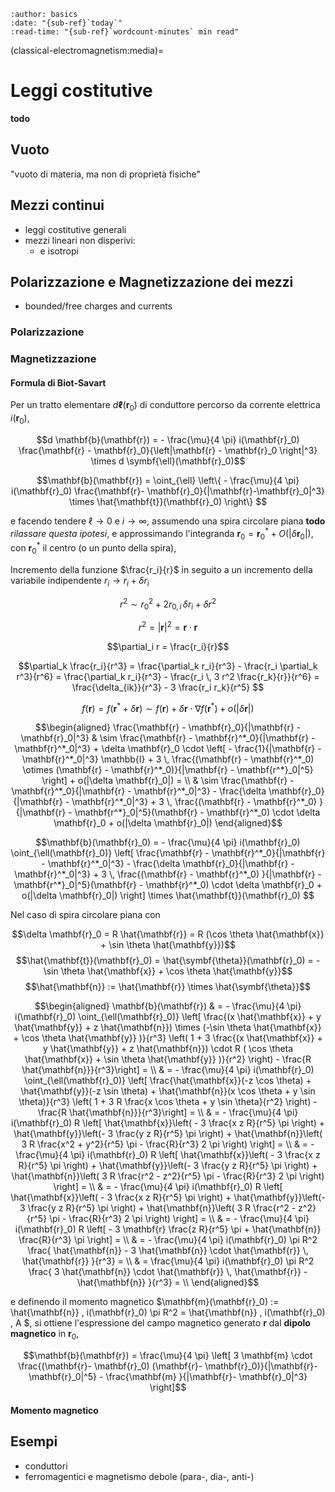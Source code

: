 ```{article-info}
:author: basics
:date: "{sub-ref}`today`"
:read-time: "{sub-ref}`wordcount-minutes` min read"
```

(classical-electromagnetism:media)=
# Leggi costitutive

**todo**

## Vuoto

"vuoto di materia, ma non di proprietà fisiche"

## Mezzi continui

- leggi costitutive generali
- mezzi lineari non disperivi:
  - e isotropi

## Polarizzazione e Magnetizzazione dei mezzi
- bounded/free charges and currents

### Polarizzazione

### Magnetizzazione

#### Formula di Biot-Savart

Per un tratto elementare $d \symbf{\ell}(\mathbf{r}_0)$ di conduttore percorso da corrente elettrica $i(\mathbf{r}_0)$,

$$d \mathbf{b}(\mathbf{r}) = - \frac{\mu}{4 \pi} i(\mathbf{r}_0) \frac{\mathbf{r} - \mathbf{r}_0}{\left|\mathbf{r} - \mathbf{r}_0 \right|^3} \times d \symbf{\ell}(\mathbf{r}_0)$$

$$\mathbf{b}(\mathbf{r}) = \oint_{\ell} \left\{ - \frac{\mu}{4 \pi} i(\mathbf{r}_0) \frac{\mathbf{r}- \mathbf{r}_0}{|\mathbf{r}-\mathbf{r}_0|^3} \times \hat{\mathbf{t}}(\mathbf{r}_0) \right\} $$

e facendo tendere $\ell \rightarrow 0$ e $i \rightarrow \infty$, assumendo una spira circolare piana **todo** *rilassare questa ipotesi*, e approssimando l'integranda $\mathbf{r}_0 = \mathbf{r}^*_0 + O(|\delta \mathbf{r}_0|)$, con $\mathbf{r}^*_0$ il centro (o un punto della spira),

Incremento della funzione $\frac{r_i}{r}$ in seguito a un incremento della variabile indipendente $r_i \rightarrow r_i + \delta r_i$

$$r^2 \sim r_0^2 + 2 r_{0,i} \, \delta r_i + \delta r^2$$

$$r^2 = |\mathbf{r}|^2 = \mathbf{r} \cdot \mathbf{r}$$

$$\partial_i r = \frac{r_i}{r}$$

$$\partial_k \frac{r_i}{r^3} 
  = \frac{\partial_k r_i}{r^3} - \frac{r_i \partial_k r^3}{r^6} 
  = \frac{\partial_k r_i}{r^3} - \frac{r_i \, 3 r^2 \frac{r_k}{r}}{r^6}
  = \frac{\delta_{ik}}{r^3} - 3 \frac{r_i r_k}{r^5}
$$

$$f(\mathbf{r}) = f(\mathbf{r}^* + \delta \mathbf{r}) \sim f(\mathbf{r}) + \delta \mathbf{r} \cdot \nabla f(\mathbf{r}^*) + o(|\delta \mathbf{r}|)$$

$$\begin{aligned}
\frac{\mathbf{r} - \mathbf{r}_0}{|\mathbf{r} - \mathbf{r}_0|^3}
  & \sim \frac{\mathbf{r} - \mathbf{r}^*_0}{|\mathbf{r} - \mathbf{r}^*_0|^3} + \delta \mathbf{r}_0 \cdot \left[ - \frac{1}{|\mathbf{r} - \mathbf{r}^*_0|^3} \mathbb{I} + 3 \, \frac{(\mathbf{r} - \mathbf{r}^*_0) \otimes (\mathbf{r} - \mathbf{r}^*_0)}{|\mathbf{r} - \mathbf{r^*}_0|^5} \right] + o(|\delta \mathbf{r}_0|) = \\
  & \sim \frac{\mathbf{r} - \mathbf{r}^*_0}{|\mathbf{r} - \mathbf{r}^*_0|^3} - \frac{\delta \mathbf{r}_0}{|\mathbf{r} - \mathbf{r}^*_0|^3} + 3 \, \frac{(\mathbf{r} - \mathbf{r}^*_0) }{|\mathbf{r} - \mathbf{r^*}_0|^5}(\mathbf{r} - \mathbf{r}^*_0) \cdot \delta \mathbf{r}_0 + o(|\delta \mathbf{r}_0|)
\end{aligned}$$


<!--
$$\frac{\mathbf{r}}{|\mathbf{r}|^3} = \frac{\mathbf{r}_0 + \delta \mathbf{r}}$$
-->

$$\mathbf{b}(\mathbf{r}_0) = - \frac{\mu}{4 \pi} i(\mathbf{r}_0) \oint_{\ell(\mathbf{r}_0)} \left[ \frac{\mathbf{r} - \mathbf{r}^*_0}{|\mathbf{r} - \mathbf{r}^*_0|^3} - \frac{\delta \mathbf{r}_0}{|\mathbf{r} - \mathbf{r}^*_0|^3} + 3 \, \frac{(\mathbf{r} - \mathbf{r}^*_0) }{|\mathbf{r} - \mathbf{r^*}_0|^5}(\mathbf{r} - \mathbf{r}^*_0) \cdot \delta \mathbf{r}_0 + o(|\delta \mathbf{r}_0|)  \right] \times \hat{\mathbf{t}}(\mathbf{r}_0) $$

Nel caso di spira circolare piana con

$$\delta \mathbf{r}_0 = R \hat{\mathbf{r}} = R (\cos \theta \hat{\mathbf{x}} + \sin \theta \hat{\mathbf{y}})$$
$$\hat{\mathbf{t}}(\mathbf{r}_0) = \hat{\symbf{\theta}}(\mathbf{r}_0) = -\sin \theta \hat{\mathbf{x}} + \cos \theta \hat{\mathbf{y}}$$
$$\hat{\mathbf{n}} := \hat{\mathbf{r}} \times \hat{\symbf{\theta}}$$

$$\begin{aligned}
\mathbf{b}(\mathbf{r})
  & = - \frac{\mu}{4 \pi} i(\mathbf{r}_0) \oint_{\ell(\mathbf{r}_0)} \left[ \frac{(x \hat{\mathbf{x}} + y \hat{\mathbf{y}} + z \hat{\mathbf{n}}) \times (-\sin \theta \hat{\mathbf{x}} + \cos \theta \hat{\mathbf{y}} )}{r^3} \left( 1 + 3 \frac{(x \hat{\mathbf{x}} + y \hat{\mathbf{y}} + z \hat{\mathbf{n}}) \cdot R ( \cos \theta \hat{\mathbf{x}} + \sin \theta \hat{\mathbf{y}} )}{r^2}  \right) - \frac{R \hat{\mathbf{n}}}{r^3}\right] = \\
   & = - \frac{\mu}{4 \pi} i(\mathbf{r}_0) \oint_{\ell(\mathbf{r}_0)} \left[ \frac{\hat{\mathbf{x}}(-z \cos \theta) + \hat{\mathbf{y}}(-z \sin \theta) + \hat{\mathbf{n}}(x \cos \theta + y \sin \theta)}{r^3} \left( 1 + 3 R \frac{x \cos \theta + y \sin \theta}{r^2}  \right) - \frac{R \hat{\mathbf{n}}}{r^3}\right] = \\ 
 & = - \frac{\mu}{4 \pi} i(\mathbf{r}_0) R \left[ \hat{\mathbf{x}}\left( - 3 \frac{x z R}{r^5} \pi \right) + \hat{\mathbf{y}}\left(- 3 \frac{y z R}{r^5} \pi \right) + \hat{\mathbf{n}}\left( 3 R \frac{x^2 + y^2}{r^5} \pi - \frac{R}{r^3} 2 \pi \right)  \right] = \\ 
 & = - \frac{\mu}{4 \pi} i(\mathbf{r}_0) R \left[ \hat{\mathbf{x}}\left( - 3 \frac{x z R}{r^5} \pi \right) + \hat{\mathbf{y}}\left(- 3 \frac{y z R}{r^5} \pi \right) + \hat{\mathbf{n}}\left( 3 R \frac{r^2 - z^2}{r^5} \pi - \frac{R}{r^3} 2 \pi \right)  \right] = \\
 & = - \frac{\mu}{4 \pi} i(\mathbf{r}_0) R \left[ \hat{\mathbf{x}}\left( - 3 \frac{x z R}{r^5} \pi \right) + \hat{\mathbf{y}}\left(- 3 \frac{y z R}{r^5} \pi \right) + \hat{\mathbf{n}}\left( 3 R \frac{r^2 - z^2}{r^5} \pi - \frac{R}{r^3} 2 \pi \right)  \right] = \\
 & = - \frac{\mu}{4 \pi} i(\mathbf{r}_0) R \left[ - 3 \mathbf{r} \frac{z R}{r^5} \pi + \hat{\mathbf{n}} \frac{R}{r^3} \pi \right] = \\
 & = - \frac{\mu}{4 \pi} i(\mathbf{r}_0) \pi R^2 \frac{ \hat{\mathbf{n}} - 3 \hat{\mathbf{n}} \cdot \hat{\mathbf{r}} \, \hat{\mathbf{r}} }{r^3} = \\
 & = \frac{\mu}{4 \pi} i(\mathbf{r}_0) \pi R^2 \frac{ 3 \hat{\mathbf{n}} \cdot \hat{\mathbf{r}} \, \hat{\mathbf{r}} - \hat{\mathbf{n}} }{r^3} = \\
\end{aligned}$$

e definendo il momento magnetico $\mathbf{m}(\mathbf{r}_0) := \hat{\mathbf{n}} \, i(\mathbf{r}_0) \pi R^2 = \hat{\mathbf{n}} \, i(\mathbf{r}_0) \, A $, si ottiene l'espressione del campo magnetico generato $\mathbf{r}$ dal **dipolo magnetico** in $\mathbf{r}_0$,

$$\mathbf{b}(\mathbf{r}) = \frac{\mu}{4 \pi} \left[ 3 \mathbf{m} \cdot \frac{(\mathbf{r}- \mathbf{r}_0) (\mathbf{r}- \mathbf{r}_0)}{|\mathbf{r}- \mathbf{r}_0|^5} - \frac{\mathbf{m} }{|\mathbf{r}- \mathbf{r}_0|^3} \right]$$



#### Momento magnetico



## Esempi
- conduttori
- ferromagentici e magnetismo debole (para-, dia-, anti-)

